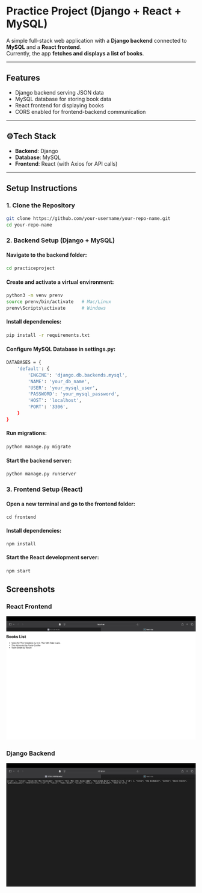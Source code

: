 # Practice Project (Django + React + MySQL)

A simple full-stack web application with a **Django backend** connected to **MySQL** and a **React frontend**.  
Currently, the app **fetches and displays a list of books**.

---

## Features
- Django backend serving JSON data  
- MySQL database for storing book data  
- React frontend for displaying books  
- CORS enabled for frontend-backend communication  

---

## ⚙Tech Stack
- **Backend**: Django  
- **Database**: MySQL  
- **Frontend**: React (with Axios for API calls)  

---

## Setup Instructions

### 1. Clone the Repository
```bash
git clone https://github.com/your-username/your-repo-name.git
cd your-repo-name
```

### 2. Backend Setup (Django + MySQL)
#### Navigate to the backend folder:
```bash
cd practiceproject
```
#### Create and activate a virtual environment:
```bash
python3 -m venv prenv
source prenv/bin/activate   # Mac/Linux
prenv\Scripts\activate      # Windows
```
#### Install dependencies:
```bash
pip install -r requirements.txt
```
#### Configure MySQL Database in settings.py:
```bash
DATABASES = {
    'default': {
        'ENGINE': 'django.db.backends.mysql',
        'NAME': 'your_db_name',
        'USER': 'your_mysql_user',
        'PASSWORD': 'your_mysql_password',
        'HOST': 'localhost',
        'PORT': '3306',
    }
}
```
#### Run migrations:
```bash
python manage.py migrate
```
#### Start the backend server:
```bash
python manage.py runserver
```

### 3. Frontend Setup (React)
#### Open a new terminal and go to the frontend folder:
```
cd frontend
```
#### Install dependencies:
```
npm install
```
#### Start the React development server:
```
npm start
```

## Screenshots

### React Frontend
![React Frontend](images/react_app.png)

### Django Backend
![Django Backend](images/django_app.png)

